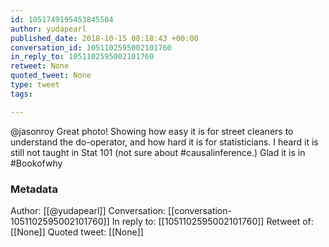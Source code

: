 ```yaml
---
id: 1051749195453845504
author: yudapearl
published_date: 2018-10-15 08:18:43 +00:00
conversation_id: 1051102595002101760
in_reply_to: 1051102595002101760
retweet: None
quoted_tweet: None
type: tweet
tags:

---
```


@jasonroy Great photo! Showing how easy it is for street cleaners to understand the do-operator, and how hard it is for statisticians. I heard it is still not taught in Stat 101 (not sure about #causalinference.) Glad it is in #Bookofwhy

### Metadata

Author: [[@yudapearl]]
Conversation: [[conversation-1051102595002101760]]
In reply to: [[1051102595002101760]]
Retweet of: [[None]]
Quoted tweet: [[None]]
